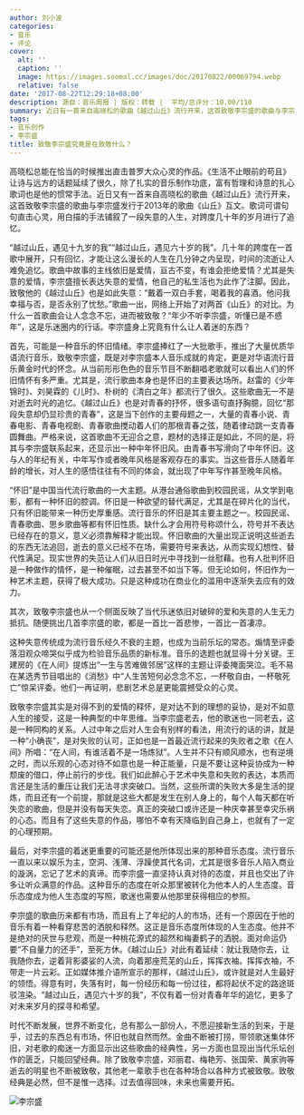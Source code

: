 ```yaml
---
author: 刘小波
categories:
- 音乐
- 评论
cover:
  alt: ''
  caption: ''
  image: https://images.soomal.cc/images/doc/20170822/00069794.webp
  relative: false
date: '2017-08-22T12:29:18+08:00'
description: 源自：音乐周报 | 版权：转载 |  平均/总评分：10.00/110
summary: 近日有一首来自高晓松的歌曲《越过山丘》流行开来，这首致敬李宗盛的歌曲与李宗盛发行于2013年的歌曲《山丘》互文。歌词可谓句句直击心灵，用白描的手法铺叙了一段失意的人生，对跨度几十年的岁月进行了追忆……
tags:
- 音乐创作
- 李宗盛
title: 致敬李宗盛究竟是在致敬什么？
---
```


高晓松总能在恰当的时候推出直击普罗大众心灵的作品。《生活不止眼前的苟且》让诗与远方的话题延续了很久，除了扎实的音乐制作功底，富有哲理和诗意的扎心歌词也是他的惯常手法。近日又有一首来自高晓松的歌曲《越过山丘》流行开来，这首致敬李宗盛的歌曲与李宗盛发行于2013年的歌曲《山丘》互文。歌词可谓句句直击心灵，用白描的手法铺叙了一段失意的人生，对跨度几十年的岁月进行了追忆。

“越过山丘，遇见十九岁的我”“越过山丘，遇见六十岁的我”。几十年的跨度在一首歌中展开，只有回忆，才能让这么漫长的人生在几分钟之内呈现，时间的流逝让人难免追忆。歌曲中故事的主线依旧是爱情，亘古不变，有谁会拒绝爱情？尤其是失意的爱情，李宗盛擅长表达失意的爱情，他自己的私生活也为此作了注脚。因此，致敬他的《越过山丘》也是如此失意：“戴着一双白手套，喝着我的喜酒。他问我幸福与否，是否永别了忧愁。”歌曲一出，网络上开始了对两首《山丘》的对比。为什么一首歌曲会让人念念不忘，进而被致敬？“年少不听李宗盛，听懂已是不惑年”，这是乐迷圈内的行话。李宗盛身上究竟有什么让人着迷的东西？

首先，可能是一种音乐的怀旧情绪。李宗盛捧红了一大批歌手，推出了大量优质华语流行音乐，致敬李宗盛，既是对李宗盛本人音乐成就的肯定，更是对华语流行音乐黄金时代的怀念。从当前形形色色的音乐节目不断翻唱老歌就可以看出人们的怀旧情怀有多严重。尤其是，流行歌曲本身也是怀旧的主要表达场所。赵雷的《少年锦时》、刘昊霖的《儿时》、朴树的《清白之年》都流行了很久。这些歌曲无一不是对逝去时光的追忆。《越过山丘》也是对青春的抒怀，很多语句直抒胸臆，回忆“那段失意却仍显珍贵的青春”，这是当下创作的主要母题之一，大量的青春小说、青春电影、青春电视剧、青春歌曲搅动着人们的那根青春之弦，随着律动跳一支青春圆舞曲。严格来说，这首歌曲不无迎合之意，题材的选择正是如此，不同的是，将其与李宗盛联系起来，还显示出一种中年怀旧风。由青春书写滑向了中年怀旧。这与人的年纪有关，中年写作或者晚年风格是客观存在的事实。当这些音乐人随着年龄的增长，对人生的感悟往往有不同的体会，就出现了中年写作甚至晚年风格。

“怀旧”是中国当代流行歌曲的一大主题。从港台通俗歌曲到校园民谣，从文学到电影，都有一种怀旧的腔调。怀旧是一种欲望的替代满足，尤其是在碎片化的当代，只有怀旧能带来一种历史厚重感。流行音乐的怀旧是其主要主题之一。校园民谣、青春歌曲、思乡歌曲等都有怀旧性质。缺什么才会用符号称颂什么，符号并不表达已经存在的意义，意义必须靠解释才能出现。怀旧歌曲的大量出现正说明这些逝去的东西无法追回，逝去的意义已经不在场，需要符号来表达，从而实现幻想性、替代性满足。现实世界的失范让人们从旧日时光中寻找到一丝慰藉。也有人批判怀旧是一种做作的情怀，是一种催眠，过去甚至不如当下等。但无论如何，怀旧作为一种艺术主题，获得了极大成功。只是这种成功在商业化的滥用中逐渐失去应有的效力。

其次，致敬李宗盛也从一个侧面反映了当代乐迷依旧对破碎的爱和失意的人生无力抵抗。随便挑出几首李宗盛的歌，都是一首比一首悲惨，一首比一首凄凉。

这种失意传统成为流行音乐经久不衰的主题，也成为当前乐坛的常态。煽情至评委落泪观众啼哭似乎成为检验音乐品质的新标准。音乐的选题也就显得十分关键。王建房的《在人间》提炼出“一生与苦难做邻居”这样的主题让评委掩面哭泣。毛不易在某选秀节目唱出的《消愁》中“人生苦短何必念念不忘，一杯敬自由，一杯敬死亡”惊呆评委。他们一再证明，悲剧艺术总是更能震撼受众的心灵。

致敬李宗盛其实是对得不到的爱情的释怀，是对达不到的理想的妥协，是对不如意人生的接受，这是一种典型的中年思维。当李宗盛老去，他的歌迷也一同老去，这是一种同构的关系。人过中年之后对人生会有别样的看法，用流行的话的讲，就是一种“小确丧”，是对失败的认可，正如也是一首最近流行起来的失败者之歌《在人间》所唱：“在人间，有谁活着不是一场炼狱”。人生并不只有顺风顺水，也有逆境之时，而以乐观的心态对待不如意也是一种正能量，只是不要让这种妥协成为一种颓废的借口，停止前行的步伐。我们如此醉心于艺术中失意和失败的表达，本质而言还是生活的重压让我们无法寻求突破口。当然，这些所谓的失败大多是生活的提炼，而且还有一个前提，那就是这些大都是发生在别人身上的，每个人每天都在听失恋的歌曲，但是并没有每天失恋。真正的突破口或许还是一种庆幸甚至幸灾乐祸的心态。而且有了这些失意的作品，哪怕不幸有天降临到自己身上，也就有了一定的心理预期。

最后，对李宗盛的着迷更重要的可能还是他所体现出来的那种音乐态度。流行音乐一直以来以娱乐为主，空洞、浅薄、浮躁使其代名词，尤其是很多音乐人陷入商业的漩涡，忘记了艺术的真谛。而李宗盛一直坚持认真对待的态度，并且也交出了许多让听众满意的作品。这种音乐的态度在听众那里被转化为他本人的人生态度。音乐态度成为他人生态度的写照，歌迷也需要从他那里获得相应的参照。

李宗盛的歌曲历来都有市场，而且有上了年纪的人的市场，还有一个原因在于他的音乐有着一种看穿悲苦的洒脱和释然。这正是音乐态度所体现的人生态度。他并不是绝对的厌世与悲观，而是一种桃花源式的超然和梅妻鹤子的洒脱。面对命运仍要“不自量力的还手”，至死方休。《越过山丘》对此有着延续：就让我随你去，让我随你去，逆着背影婆娑的人流，向着那座荒芜的山丘，挥挥衣袖。挥挥衣袖，不带走一片云彩。正如媒体推介语所宣示的那样，《越过山丘》，或许就是对人生最好的领悟。得意有时，失落有时，每一份经历和每一份过往，都将起伏不定的路途斑驳渲染。“越过山丘，遇见六十岁的我”，不仅有着一份对青春年华的追忆，更多了对未来岁月的探寻和希望。

时代不断发展，世界不断变化，总有那么一部份人，不愿迎接新生活的到来，于是乎，过去的东西总有市场，怀旧也就自然而然。金曲不断被打捞，带领歌迷集体怀旧，对老歌的痴迷一方面显示出这些歌曲的经典性，另一方面也显现出当代乐坛创作的匮乏，只能回望经典。除了致敬李宗盛，邓丽君、梅艳芳、张国荣、黄家驹等逝去的明星也不断被致敬，其他老一辈歌手也在各种场合以各种方式被致敬。致敬经典是必然，但不是惟一选择。过去值得回味，未来也需要开拓。

![李宗盛](https://images.soomal.cc/images/doc/20170822/00069794.webp)